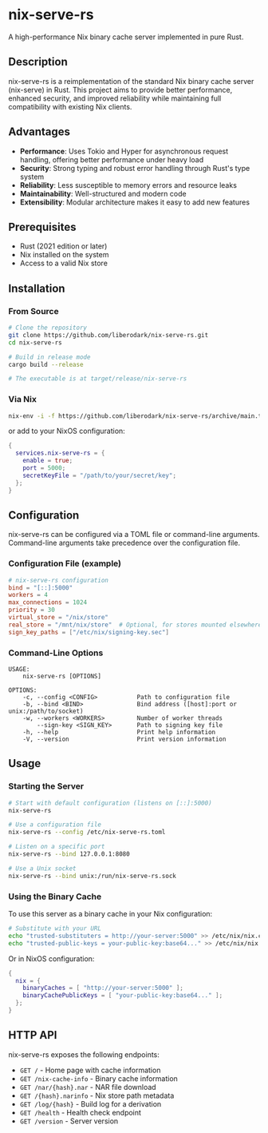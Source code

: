 # nix-serve-rs

A high-performance Nix binary cache server implemented in pure Rust.

## Description

nix-serve-rs is a reimplementation of the standard Nix binary cache server (nix-serve) in Rust. This project aims to provide better performance, enhanced security, and improved reliability while maintaining full compatibility with existing Nix clients.

## Advantages

- **Performance**: Uses Tokio and Hyper for asynchronous request handling, offering better performance under heavy load
- **Security**: Strong typing and robust error handling through Rust's type system
- **Reliability**: Less susceptible to memory errors and resource leaks
- **Maintainability**: Well-structured and modern code
- **Extensibility**: Modular architecture makes it easy to add new features

## Prerequisites

- Rust (2021 edition or later)
- Nix installed on the system
- Access to a valid Nix store

## Installation

### From Source

```bash
# Clone the repository
git clone https://github.com/liberodark/nix-serve-rs.git
cd nix-serve-rs

# Build in release mode
cargo build --release

# The executable is at target/release/nix-serve-rs
```

### Via Nix

```bash
nix-env -i -f https://github.com/liberodark/nix-serve-rs/archive/main.tar.gz
```

or add to your NixOS configuration:

```nix
{
  services.nix-serve-rs = {
    enable = true;
    port = 5000;
    secretKeyFile = "/path/to/your/secret/key";
  };
}
```

## Configuration

nix-serve-rs can be configured via a TOML file or command-line arguments. Command-line arguments take precedence over the configuration file.

### Configuration File (example)

```toml
# nix-serve-rs configuration
bind = "[::]:5000"
workers = 4
max_connections = 1024
priority = 30
virtual_store = "/nix/store"
real_store = "/mnt/nix/store"  # Optional, for stores mounted elsewhere
sign_key_paths = ["/etc/nix/signing-key.sec"]
```

### Command-Line Options

```
USAGE:
    nix-serve-rs [OPTIONS]

OPTIONS:
    -c, --config <CONFIG>           Path to configuration file
    -b, --bind <BIND>               Bind address ([host]:port or unix:/path/to/socket)
    -w, --workers <WORKERS>         Number of worker threads
        --sign-key <SIGN_KEY>       Path to signing key file
    -h, --help                      Print help information
    -V, --version                   Print version information
```

## Usage

### Starting the Server

```bash
# Start with default configuration (listens on [::]:5000)
nix-serve-rs

# Use a configuration file
nix-serve-rs --config /etc/nix-serve-rs.toml

# Listen on a specific port
nix-serve-rs --bind 127.0.0.1:8080

# Use a Unix socket
nix-serve-rs --bind unix:/run/nix-serve-rs.sock
```

### Using the Binary Cache

To use this server as a binary cache in your Nix configuration:

```bash
# Substitute with your URL
echo "trusted-substituters = http://your-server:5000" >> /etc/nix/nix.conf
echo "trusted-public-keys = your-public-key:base64..." >> /etc/nix/nix.conf
```

Or in NixOS configuration:

```nix
{
  nix = {
    binaryCaches = [ "http://your-server:5000" ];
    binaryCachePublicKeys = [ "your-public-key:base64..." ];
  };
}
```

## HTTP API

nix-serve-rs exposes the following endpoints:

- `GET /` - Home page with cache information
- `GET /nix-cache-info` - Binary cache information
- `GET /nar/{hash}.nar` - NAR file download
- `GET /{hash}.narinfo` - Nix store path metadata
- `GET /log/{hash}` - Build log for a derivation
- `GET /health` - Health check endpoint
- `GET /version` - Server version
